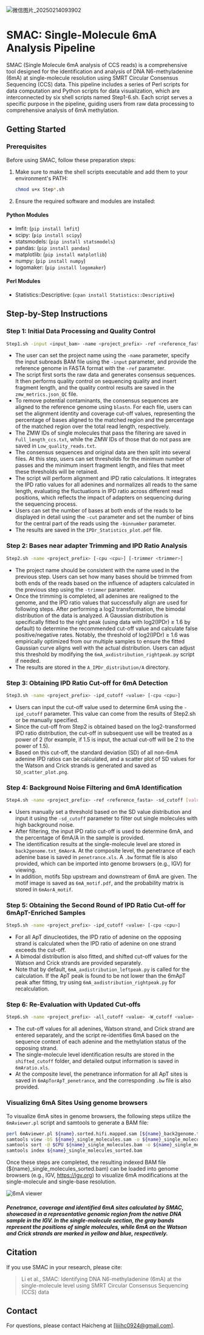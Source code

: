 ![微信图片_20250214093902](https://github.com/user-attachments/assets/3308567f-2b71-4432-a7d9-c053d27ce9c1)
# SMAC: Single-Molecule 6mA Analysis Pipeline

SMAC (Single Molecule 6mA analysis of CCS reads) is a comprehensive tool designed for the identification and analysis of DNA N6-methyladenine (6mA) at single-molecule resolution using SMRT Circular Consensus Sequencing (CCS) data. This pipeline includes a series of Perl scripts for data computation and Python scripts for data visualization, which are interconnected by six shell scripts named Step1-6.sh. Each script serves a specific purpose in the pipeline, guiding users from raw data processing to comprehensive analysis of 6mA methylation.

## Getting Started

### Prerequisites

Before using SMAC, follow these preparation steps:

1. Make sure to make the shell scripts executable and add them to your environment's PATH:
   ```sh
   chmod u+x Step*.sh
   ```
   
2. Ensure the required software and modules are installed:

#### Python Modules
- lmfit: (`pip install lmfit`)
- scipy: (`pip install scipy`)
- statsmodels: (`pip install statsmodels`)
- pandas: (`pip install pandas`)
- matplotlib: (`pip install matplotlib`)
- numpy: (`pip install numpy`)
- logomaker: (`pip install logomaker`)

#### Perl Modules
- Statistics::Descriptive: (`cpan install Statistics::Descriptive`)

## Step-by-Step Instructions

### Step 1: Initial Data Processing and Quality Control

```sh
Step1.sh -input <input_bam> -name <project_prefix> -ref <reference_fasta> [-cpu <cpu>] [-passes <passes>] [-fragmentsize <size>] [-identity <identity>] [-coverage <coverage>] [-cut <cut>] [-binnumber <bin_number>]
```

- The user can set the project name using the `-name` parameter, specify the input subreads BAM file using the `-input` parameter, and provide the reference genome in FASTA format with the `-ref` parameter. 
- The script first sorts the raw data and generates consensus sequences. It then performs quality control on sequencing quality and insert fragment length, and the quality control results are saved in the `zmw_metrics.json_QC` file.
- To remove potential contaminants, the consensus sequences are aligned to the reference genome using `blastn`. For each file, users can set the alignment identity and coverage cut-off values, representing the percentage of bases aligned to the matched region and the percentage of the matched region over the total read length, respectively.
- The ZMW IDs of single molecules that pass the filtering are saved in `Full_length_ccs.txt`, while the ZMW IDs of those that do not pass are saved in `Low_quality_reads.txt`.
- The consensus sequences and original data are then split into several files. At this step, users can set thresholds for the minimum number of passes and the minimum insert fragment length, and files that meet these thresholds will be retained. 
- The script will perform alignment and IPD ratio calculations. It integrates the IPD ratio values for all adenines and normalizes all reads to the same length, evaluating the fluctuations in IPD ratio across different read positions, which reflects the impact of adapters on sequencing during the sequencing process.
- Users can set the number of bases at both ends of the reads to be displayed in detail using the `-cut` parameter and set the number of bins for the central part of the reads using the `-binnumber` parameter. 
- The results are saved in the `IPDr_Statistics_plot.pdf` file.

### Step 2: Bases near adapter Trimming and IPD Ratio Analysis

```sh
Step2.sh -name <project_prefix> [-cpu <cpu>] [-trimmer <trimmer>]
```

- The project name should be consistent with the name used in the previous step. Users can set how many bases should be trimmed from both ends of the reads based on the influence of adapters calculated in the previous step using the `-trimmer` parameter.
- Once the trimming is completed, all adenines are realigned to the genome, and the IPD ratio values that successfully align are used for following steps. After performing a log2 transformation, the bimodal distribution of the data is analyzed. A Gaussian distribution is specifically fitted to the right peak (using data with log2(IPDr) ≥ 1.6 by default) to determine the recommended cut-off value and calculate false positive/negative rates. Notably, the threshold of log2(IPDr) ≥ 1.6 was empirically optimized from our multiple samples to ensure the fitted Gaussian curve aligns well with the actual distribution. Users can adjust this threshold by modifying the `6mA_axdistribution_rightpeak.py` script if needed.
- The results are stored in the `A_IPDr_distribution/A` directory.

### Step 3: Obtaining IPD Ratio Cut-off for 6mA Detection

```sh
Step3.sh -name <project_prefix> -ipd_cutoff <value> [-cpu <cpu>]
```

- Users can input the cut-off value used to determine 6mA using the `-ipd_cutoff` parameter. This value can come from the results of Step2.sh or be manually specified.
- Since the cut-off from Step2 is obtained based on the log2-transformed IPD ratio distribution, the cut-off in subsequent use will be treated as a power of 2 (for example, if 1.5 is input, the actual cut-off will be 2 to the power of 1.5).
- Based on this cut-off, the standard deviation (SD) of all non-6mA adenine IPD ratios can be calculated, and a scatter plot of SD values for the Watson and Crick strands is generated and saved as `SD_scatter_plot.png`.

### Step 4: Background Noise Filtering and 6mA Identification

```sh
Step4.sh -name <project_prefix> -ref <reference_fasta> -sd_cutoff [value] -ipd_cutoff <value> [-cpu <cpu>]
```

- Users manually set a threshold based on the SD value distribution and input it using the `-sd_cutoff` parameter to filter out single molecules with high background noise.
- After filtering, the input IPD ratio cut-off is used to determine 6mA, and the percentage of 6mA/A in the sample is provided.
- The identification results at the single-molecule level are stored in `back2genome.txt_6mAorA`. At the composite level, the penetrance of each adenine base is saved in `penetrance.xls`. A `.bw` format file is also provided, which can be imported into genome browsers (e.g., IGV) for viewing.
- In addition, motifs 5bp upstream and downstream of 6mA are given. The motif image is saved as `6mA_motif.pdf`, and the probability matrix is stored in `6mAorA_motif`.

### Step 5: Obtaining the Second Round of IPD Ratio Cut-off for 6mApT-Enriched Samples

```sh
Step5.sh -name <project_prefix> -ipd_cutoff <value> [-cpu <cpu>]
```

- For all ApT dinucleotides, the IPD ratio of adenine on the opposing strand is calculated when the IPD ratio of adenine on one strand exceeds the cut-off.
- A bimodal distribution is also fitted, and shifted cut-off values for the Watson and Crick strands are provided separately.
- Note that by default, `6mA_axdistribution_leftpeak.py` is called for the calculation. If the ApT peak is found to be not lower than the 6mApT peak after fitting, try using `6mA_axdistribution_rightpeak.py` for recalculation.

### Step 6: Re-Evaluation with Updated Cut-offs

```sh
Step6.sh -name <project_prefix> -all_cutoff <value> -W_cutoff <value> -C_cutoff <value> -ref <genome.fasta>
```

- The cut-off values for all adenines, Watson strand, and Crick strand are entered separately, and the script re-identifies 6mA based on the sequence context of each adenine and the methylation status of the opposing strand.
- The single-molecule level identification results are stored in the `shifted_cutoff` folder, and detailed output information is saved in `6mAratio.xls`.
- At the composite level, the penetrance information for all ApT sites is saved in `6mApTorApT_penetrance`, and the corresponding `.bw` file is also provided.

### Visualizing 6mA Sites Using genome browsers
To visualize 6mA sites in genome browsers, the following steps utilize the `6mAviewer.pl` script and samtools to generate a BAM file:
```sh
perl 6mAviewer.pl ${name}.sorted.hifi.mapped.sam [${name}_back2genome.txt_6mAorA| ${name}_back2genome.txt_6mApTorApT] reference_genome.fasta ${name}_single_molecules.sam 
samtools view -bS ${name}_single_molecules.sam -o ${name}_single_molecules.bam
samtools sort -@ $CPU ${name}_single_molecules.bam -o ${name}_single_molecules_sorted.bam
samtools index ${name}_single_molecules_sorted.bam
```
Once these steps are completed, the resulting indexed BAM file (${name}_single_molecules_sorted.bam) can be loaded into genome browsers (e.g., IGV, https://igv.org) to visualize 6mA modifications at the single-molecule and single-base resolution.


![6mA viewer](https://github.com/user-attachments/assets/dafe8b67-26de-4c72-9350-5553daed07e9)
##### Penetrance, coverage and identified 6mA sites calculated by SMAC, showcased in a representative genomic region from the native DNA sample in the IGV. In the single-molecule section, the gray bands represent the positions of single molecules, while 6mA on the Watson and Crick strands are marked in yellow and blue, respectively.


## Citation
If you use SMAC in your research, please cite:
> Li et al., SMAC: Identifying DNA N6-methyladenine (6mA) at the single-molecule level using SMRT Circular Consensus Sequencing (CCS) data

## Contact
For questions, please contact Haicheng at [liiihc0924@gmail.com].

